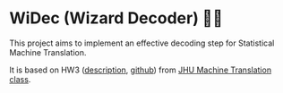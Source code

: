 #  WiDec (Wizard Decoder) :mage_man:

This project aims to implement an effective decoding step for Statistical Machine Translation.

It is based on HW3 ([description](http://mt-class.org/jhu/hw2.html), [github](https://github.com/xutaima/jhu-mt-hw/tree/master/hw3)) from [JHU Machine Translation class](http://mt-class.org/jhu/).